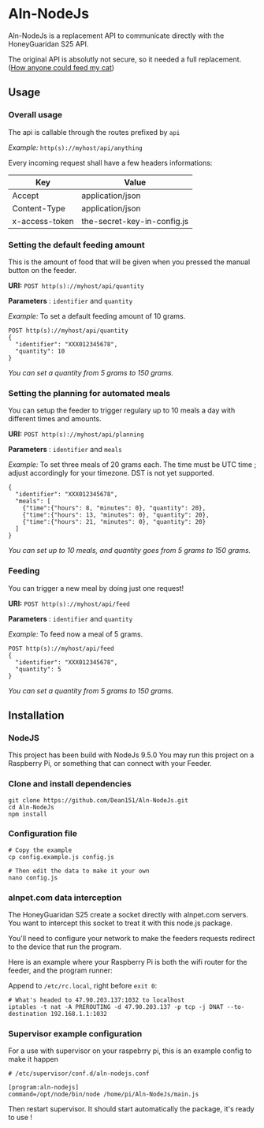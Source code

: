 # Aln-NodeJs

Aln-NodeJs is a replacement API to communicate directly with the HoneyGuaridan S25 API.

The original API is absolutly not secure, so it needed a full replacement. ([How anyone could feed my cat](https://blog.thomasdurand.fr/security/iot/2018/01/31/how-anyone-could-feed-my-cat.html))

## Usage

### Overall usage

The api is callable through the routes prefixed by `api`

*Example:* `http(s)://myhost/api/anything`

Every incoming request shall have a few headers informations:

| Key            | Value                       |
|----------------|-----------------------------|
| Accept         | application/json            |
| Content-Type   | application/json            |
| x-access-token | the-secret-key-in-config.js |

### Setting the default feeding amount

This is the amount of food that will be given when you pressed the manual button on the feeder.

**URI:** `POST http(s)://myhost/api/quantity`

**Parameters** : `identifier` and `quantity`

*Example:* To set a default feeding amount of 10 grams.

```
POST http(s)://myhost/api/quantity
{
  "identifier": "XXX012345678",
  "quantity": 10
}
```

*You can set a quantity from 5 grams to 150 grams.*

### Setting the planning for automated meals

You can setup the feeder to trigger regulary up to 10 meals a day with different times and amounts.

**URI:** `POST http(s)://myhost/api/planning`

**Parameters** : `identifier` and `meals`

*Example:* To set three meals of 20 grams each. The time must be UTC time ; adjust accordingly for your timezone. DST is not yet supported.

```
{
  "identifier": "XXX012345678",
  "meals": [
    {"time":{"hours": 8, "minutes": 0}, "quantity": 20},
    {"time":{"hours": 13, "minutes": 0}, "quantity": 20},
    {"time":{"hours": 21, "minutes": 0}, "quantity": 20}
  ]
}
```

*You can set up to 10 meals, and quantity goes from 5 grams to 150 grams.*

### Feeding

You can trigger a new meal by doing just one request!

**URI:** `POST http(s)://myhost/api/feed`

**Parameters** : `identifier` and `quantity`

*Example:* To feed now a meal of 5 grams.

```
POST http(s)://myhost/api/feed
{
  "identifier": "XXX012345678",
  "quantity": 5
}
```

*You can set a quantity from 5 grams to 150 grams.*

## Installation

### NodeJS

This project has been build with NodeJs 9.5.0
You may run this project on a Raspberry Pi, or something that can connect with your Feeder.

### Clone and install dependencies

```
git clone https://github.com/Dean151/Aln-NodeJs.git
cd Aln-NodeJs
npm install
```

### Configuration file

```
# Copy the example
cp config.example.js config.js

# Then edit the data to make it your own
nano config.js
```

### alnpet.com data interception

The HoneyGuaridan S25 create a socket directly with alnpet.com servers. You want to intercept this socket to treat it with this node.js package.

You'll need to configure your network to make the feeders requests redirect to the device that run the program.

Here is an example where your Raspberry Pi is both the wifi router for the feeder, and the program runner:

Append to `/etc/rc.local`, right before `exit 0`:

```
# What's headed to 47.90.203.137:1032 to localhost
iptables -t nat -A PREROUTING -d 47.90.203.137 -p tcp -j DNAT --to-destination 192.168.1.1:1032
```

### Supervisor example configuration

For a use with supervisor on your raspebrry pi, this is an example config to make it happen

```
# /etc/supervisor/conf.d/aln-nodejs.conf

[program:aln-nodejs]
command=/opt/node/bin/node /home/pi/Aln-NodeJs/main.js
```

Then restart supervisor. It should start automatically the package, it's ready to use !
